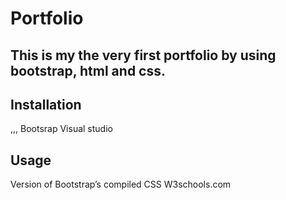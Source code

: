 # Portfolio
## This is my the very first portfolio by using bootstrap, html and css. 

## Installation 
,,,
Bootsrap
Visual studio

## Usage
Version of Bootstrap’s compiled CSS
W3schools.com




